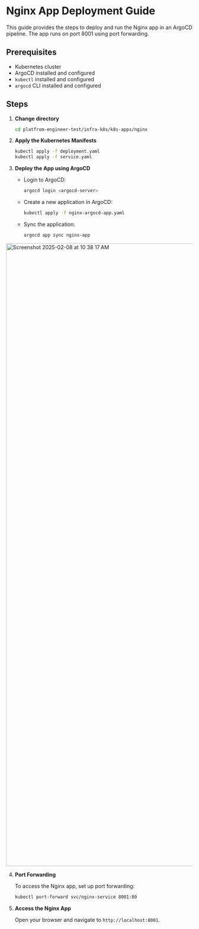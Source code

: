 # Nginx App Deployment Guide

This guide provides the steps to deploy and run the Nginx app in an ArgoCD pipeline. The app runs on port 8001 using port forwarding.

## Prerequisites

- Kubernetes cluster
- ArgoCD installed and configured
- `kubectl` installed and configured
- `argocd` CLI installed and configured

## Steps

1. **Change directory**

    ```sh
    cd platfrom-engineer-test/infra-k8s/k8s-apps/nginx
    ```

2. **Apply the Kubernetes Manifests**

    ```sh
    kubectl apply -f deployment.yaml
    kubectl apply -f service.yaml
    ```

3. **Deploy the App using ArgoCD**

    - Login to ArgoCD:

      ```sh
      argocd login <argocd-server>
      ```

    - Create a new application in ArgoCD:

      ```sh
      kubectl apply -f nginx-argocd-app.yaml
      ```

    - Sync the application:

      ```sh
      argocd app sync nginx-app
      ```
<img width="1680" alt="Screenshot 2025-02-08 at 10 38 17 AM" src="https://github.com/user-attachments/assets/befeac5d-b3a5-4c60-b71c-e975f8a922cf" />



4. **Port Forwarding**

    To access the Nginx app, set up port forwarding:

    ```sh
    kubectl port-forward svc/nginx-service 8001:80
    ```

5. **Access the Nginx App**

    Open your browser and navigate to `http://localhost:8001`.
